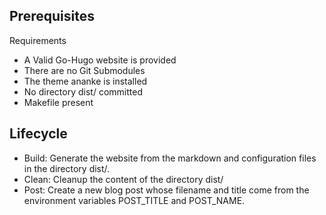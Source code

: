 ## Prerequisites
Requirements

- A Valid Go-Hugo website is provided
- There are no Git Submodules
- The theme ananke is installed
- No directory dist/ committed
- Makefile present

## Lifecycle
- Build: Generate the website from the markdown and configuration files in the directory dist/.
- Clean: Cleanup the content of the directory dist/
- Post: Create a new blog post whose filename and title come from the environment variables POST_TITLE and POST_NAME.